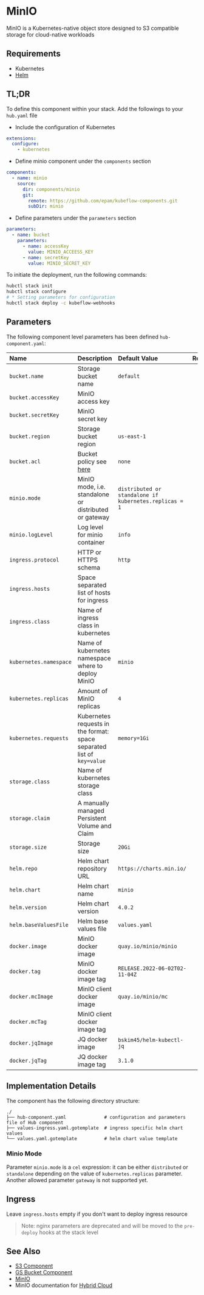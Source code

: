 # MinIO

MinIO is a Kubernetes-native object store designed to S3 compatible storage for cloud-native workloads

## Requirements

* Kubernetes
* [Helm](https://helm.sh/docs/intro/install/)

## TL;DR

To define this component within your stack. Add the followings to your `hub.yaml` file

* Include the configuration of Kubernetes

```yaml
extensions:
  configure:
    - kubernetes
```

* Define minio component under the `components` section

```yaml
components:
  - name: minio
    source:
      dir: components/minio
      git:
        remote: https://github.com/epam/kubeflow-components.git
        subDir: minio
```

* Define parameters under the `parameters` section

```yaml
parameters:
  - name: bucket
    parameters:
      - name: accessKey
        value: MINIO_ACCEESS_KEY
      - name: secretKey
        value: MINIO_SECRET_KEY
```

To initiate the deployment, run the following commands:

```bash
hubctl stack init
hubctl stack configure
# * Setting parameters for configuration
hubctl stack deploy -c kubeflow-webhooks
```

## Parameters

The following component level parameters has been defined `hub-component.yaml`:

| Name                   | Description                                                                                                                          | Default Value                                          | Required |
|:-----------------------|:-------------------------------------------------------------------------------------------------------------------------------------|:-------------------------------------------------------|:--------:|
| `bucket.name`          | Storage bucket name                                                                                                                  | `default`                                              |          |
| `bucket.accessKey`     | MinIO access key                                                                                                                     |                                                        |   `x`    |
| `bucket.secretKey`     | MinIO secret key                                                                                                                     |                                                        |   `x`    |
| `bucket.region`        | Storage bucket region                                                                                                                | `us-east-1`                                            |          |
| `bucket.acl`           | Bucket policy see [here](https://min.io/docs/minio/linux/administration/identity-access-management/policy-based-access-control.html) | `none`                                                 |          |
| `minio.mode`           | MinIO mode, i.e. standalone or distributed or gateway                                                                                | `distributed or standalone if kubernetes.replicas = 1` |          |
| `minio.logLevel`       | Log level for minio container                                                                                                        | `info`                                                 |          |
| `ingress.protocol`     | HTTP or HTTPS schema                                                                                                                 | `http`                                                 |          |
| `ingress.hosts`        | Space separated list of hosts for ingress                                                                                            |                                                        |          | 
| `ingress.class`        | Name of ingress class in kubernetes                                                                                                  |                                                        |          |
| `kubernetes.namespace` | Name of kubernetes namespace where to deploy MinIO                                                                                   | `minio`                                                |          |
| `kubernetes.replicas`  | Amount of MinIO replicas                                                                                                             | `4`                                                    |          |
| `kubernetes.requests`  | Kubernetes requests in the format: space separated list of `key=value`                                                               | `memory=1Gi`                                           |          |
| `storage.class`        | Name of kubernetes storage class                                                                                                     |                                                        |          |
| `storage.claim`        | A manually managed Persistent Volume and Claim                                                                                       |                                                        |          |
| `storage.size`         | Storage size                                                                                                                         | `20Gi`                                                 |          |
| `helm.repo`            | Helm chart repository URL                                                                                                            | `https://charts.min.io/`                               |          |
| `helm.chart`           | Helm chart name                                                                                                                      | `minio`                                                |          |
| `helm.version`         | Helm chart version                                                                                                                   | `4.0.2`                                                |          |
| `helm.baseValuesFile`  | Helm base values file                                                                                                                | `values.yaml`                                          |          |
| `docker.image`         | MinIO docker image                                                                                                                   | `quay.io/minio/minio`                                  |          |
| `docker.tag`           | MinIO docker image tag                                                                                                               | `RELEASE.2022-06-02T02-11-04Z`                         |          |
| `docker.mcImage`       | MinIO client docker image                                                                                                            | `quay.io/minio/mc`                                     |          |
| `docker.mcTag`         | MinIO client docker image tag                                                                                                        |                                                        |          |
| `docker.jqImage`       | JQ docker image                                                                                                                      | `bskim45/helm-kubectl-jq`                              |          |
| `docker.jqTag`         | JQ docker image tag                                                                                                                  | `3.1.0`                                                |          |

## Implementation Details

The component has the following directory structure:

```text
./
├── hub-component.yaml              # configuration and parameters file of Hub component
├── values-ingress.yaml.gotemplate  # ingress specific helm chart values 
└── values.yaml.gotemplate          # helm chart value template
```

### Minio Mode

Parameter `minio.mode` is a `cel` expression: it can be either `distributed` or `standalone` depending on the value
of `kubernetes.replicas` parameter. Another allowed parameter `gateway` is not supported yet.

## Ingress

Leave `ingress.hosts` empty if you don't want to deploy ingress resource

> Note: nginx parameters are deprecated and will be moved to the `pre-deploy` hooks at the stack level

## See Also

* [S3 Component](https://github.com/epam/hub-kubeflow-components/tree/develop/s3-bucket)
* [GS Bucket Component](https://github.com/epam/hub-google-components/tree/develop/gsbucket)
* [MinIO](https://min.io/)
* MinIO documentation for [Hybrid Cloud](https://docs.min.io/minio/k8s/)
